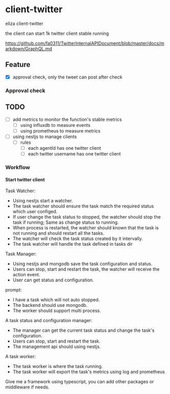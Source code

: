 # client-twitter

eliza client-twitter

the client can start 1k twitter client stable running

https://github.com/fa0311/TwitterInternalAPIDocument/blob/master/docs/markdown/GraphQL.md

## Feature

- [x] approval check, only the tweet can post after check

### Approval check

## TODO

- [ ] add metrics to monitor the function's stable metrics
  - [ ] using influxdb to measure events
  - [ ] using prometheus to measure metrics
- [ ] using nestjs to manage clients
  - [ ] rules
    - [ ] each agentId has one twitter client
    - [ ] each twitter username has one twitter client

### Workflow

#### Start twitter client

Task Watcher: 
- Using nestjs start a watcher.
- The task watcher should ensure the task match the required status which user configed.
- If user change the task status to stopped, the watcher should stop the task if running; Same as change status to running.
- When process is restarted, the watcher should known that the task is not running and should restart all the tasks.
- The watcher will check the task status created by it intervally.
- The task watcher will handle the task defined in tasks dir

Task Manager: 
- Using nestjs and mongodb save the task configuration and status.
- Users can stop, start and restart the task, the watcher will receive the action event.
- User can get status and configuration.

prompt:

- I have a task which will not auto stopped.
- The backend should use mongodb.
- The worker should support multi process.

A task status and configuration manager: 
- The manager can get the current task status and change the task's configuration.
- Users can stop, start and restart the task.
- The management api should using nestjs.

A task worker: 
- The task worker is where the task running.
- The task worker will export the task's metrics using log and prometheus

Give me a framework using typescript, you can add other packages or middleware if needs.


